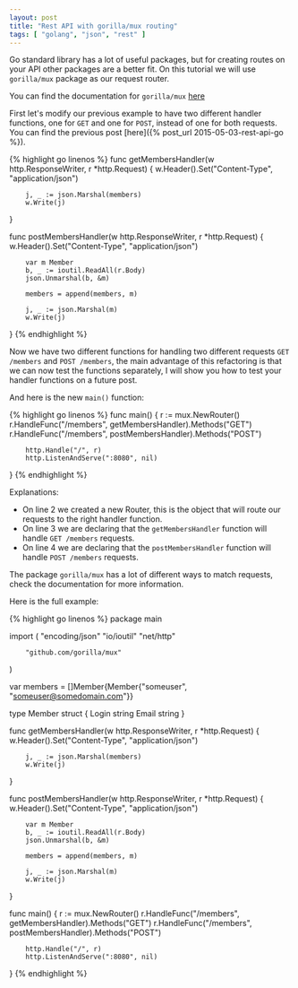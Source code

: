 ```yaml
---
layout: post
title: "Rest API with gorilla/mux routing"
tags: [ "golang", "json", "rest" ]
---
```


Go standard library has a lot of useful packages, but for creating routes on your API other packages are a better fit.
On this tutorial we will use ```gorilla/mux``` package as our request router.

You can find the documentation for ```gorilla/mux``` [here](http://www.gorillatoolkit.org/pkg/mux)

First let's modify our previous example to have two different handler functions, one for ```GET``` and one for ```POST```, instead of one for both requests.
You can find the previous post [here]({% post_url 2015-05-03-rest-api-go %}).

{% highlight go linenos %}
func getMembersHandler(w http.ResponseWriter, r *http.Request) {
        w.Header().Set("Content-Type", "application/json")

        j, _ := json.Marshal(members)
        w.Write(j)
}

func postMembersHandler(w http.ResponseWriter, r *http.Request) {
        w.Header().Set("Content-Type", "application/json")

        var m Member
        b, _ := ioutil.ReadAll(r.Body)
        json.Unmarshal(b, &m)

        members = append(members, m)

        j, _ := json.Marshal(m)
        w.Write(j)
}
{% endhighlight %}

Now we have two different functions for handling two different requests ```GET /members``` and ```POST /members```, the main advantage of this
refactoring is that we can now test the functions separately, I will show you how to test your handler functions on a future post.

And here is the new ```main()``` function:

{% highlight go linenos %}
func main() {
        r := mux.NewRouter()
        r.HandleFunc("/members", getMembersHandler).Methods("GET")
        r.HandleFunc("/members", postMembersHandler).Methods("POST")

        http.Handle("/", r)
        http.ListenAndServe(":8080", nil)
}
{% endhighlight %}

Explanations:

* On line 2 we created a new Router, this is the object that will route our requests to the right handler function.
* On line 3 we are declaring that the ```getMembersHandler``` function will handle ```GET /members``` requests.
* On line 4 we are declaring that the ```postMembersHandler``` function will handle ```POST /members``` requests.

The package ```gorilla/mux``` has a lot of different ways to match requests, check the documentation for more information.

Here is the full example:

{% highlight go linenos %}
package main

import (
        "encoding/json"
        "io/ioutil"
        "net/http"

        "github.com/gorilla/mux"
)

var members = []Member{Member{"someuser", "someuser@somedomain.com"}}

type Member struct {
        Login string
        Email string
}

func getMembersHandler(w http.ResponseWriter, r *http.Request) {
        w.Header().Set("Content-Type", "application/json")

        j, _ := json.Marshal(members)
        w.Write(j)
}

func postMembersHandler(w http.ResponseWriter, r *http.Request) {
        w.Header().Set("Content-Type", "application/json")

        var m Member
        b, _ := ioutil.ReadAll(r.Body)
        json.Unmarshal(b, &m)

        members = append(members, m)

        j, _ := json.Marshal(m)
        w.Write(j)
}

func main() {
        r := mux.NewRouter()
        r.HandleFunc("/members", getMembersHandler).Methods("GET")
        r.HandleFunc("/members", postMembersHandler).Methods("POST")

        http.Handle("/", r)
        http.ListenAndServe(":8080", nil)
}
{% endhighlight %}
